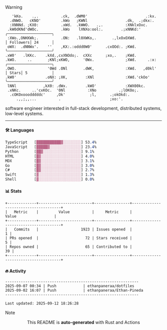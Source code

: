 > [!WARNING]
> ```>     .'.                         .lxx;                            ..    
>    'kKo.    .,.          .ck,  .dWM0'                          .:kx.   
>   .dNWO.   cKNO'         .kWo   ;KWNl                 .dk,  .;dkx:.    
>   :XNNNd. ;KX0:          .xWd.  .kWWO.   .,.          :XNklxOxc.       
>  .kW0dKNd'dWOc.          .kWo    lXNXo:ool:.        .;xNNKd:'          ╭────────────────────╮
>  :XWo.,ONKKWk;.          .ON:   .l0XWKo,.       .,lxOxOXWd.            │ Followers│ 24      │
>  oWX:  .dNNWx'.    ''    ,KX:.:oddd0W0'      .cxOOd:. ;KWd.            ╰────────────────────╯
> .xW0'   .lKKc.    .kXd.,cxXNOdo;.  cXXc      ;xo,.    ;KWd.            
> .kWO.     ..       ;KNl;xKWO,      '0Wx.              ;XWd.     .:x:   ╭────────────────────╮
> .OWO.              '0Wd .ONl       .dWK,              :XWd.   ,d0kl'   │ Stars│ 5           │
> .kW0'             .oNX: ;XK,        :XNl              :XWd.'ckOo'      ╰────────────────────╯
>  lNNl            ,kX0: .dWx.        .kWO'             :XWX00kc.        
>  .xNKc.     ..'cxKOc.  '0Nl          :XNo          .;lOKOo;.           
>   .cOKOxooodddddc'     ,Ok'           ;l,      .;okOkd:.               
>      .,,;,,...          .                      ;xo:'.                  
> ```
> <p>software engineer interested in full-stack development, distributed systems, low-level systems.</p>

---

#### 🛠️ Languages
```css
TypeScript   [███████████▓░░░░░░░░] 53.4%
JavaScript   [█████▓░░░░░░░░░░░░░░] 23.4%
Python       [██▓░░░░░░░░░░░░░░░░░] 9.1%
HTML         [█▓░░░░░░░░░░░░░░░░░░] 4.0%
MDX          [█▓░░░░░░░░░░░░░░░░░░] 3.1%
Go           [█▓░░░░░░░░░░░░░░░░░░] 3.0%
C#           [█▓░░░░░░░░░░░░░░░░░░] 2.7%
Swift        [▓░░░░░░░░░░░░░░░░░░░] 1.3%
Shell        [▓░░░░░░░░░░░░░░░░░░░] 0.0%
```

#### 📊 Stats
```
+-------------+------------------------+----------------+--------------------------------------+
|   Metric    |         Value          |     Metric     |                Value                 |
+-------------+------------------------+----------------+--------------------------------------+
|   Commits   |                   1923 | Issues opened  |                                    1 |
| PRs opened  |                     72 | Stars received |                                    5 |
| Repos owned |                     65 | Contributed to |                                   39 |
+-------------+------------------------+----------------+--------------------------------------+
```

#### 🔥 Activity
```
------------------------------------------------------------
2025-09-07 00:34 | Push            | ethanpaneraa/dotfiles
2025-09-02 16:07 | Push            | ethanpaneraa/Ethan-Pineda
------------------------------------------------------------

Last updated: 2025-09-12 18:26:28
```

> [!NOTE]
> <p align="center">This README is <b>auto-generated</b> with Rust and Actions</p>
